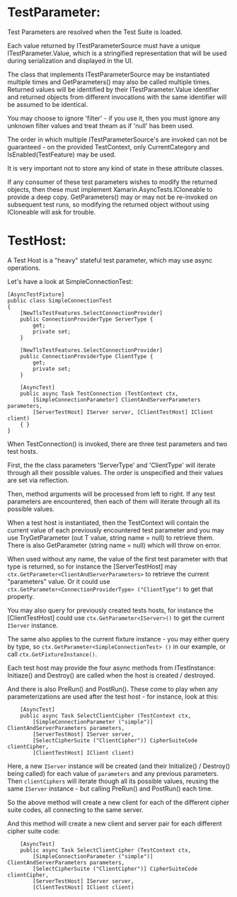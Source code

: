 TestParameter:
==============

Test Parameters are resolved when the Test Suite is loaded.

Each value returned by ITestParameterSource<T> must have a unique ITestParameter.Value, which is a stringified
representation that will be used during serialization and displayed in the UI.

The class that implements ITestParameterSource<T> may be instantiated multiple times and GetParameters() may also
be called multiple times.  Returned values will be identified by their ITestParameter.Value identifier and returned
objects from different invocations with the same identifier will be assumed to be identical.

You may choose to ignore 'filter' - if you use it, then you must ignore any unknown filter values and treat theam as
if 'null' has been used.

The order in which multiple ITestParameterSource<T>'s are invoked can not be guaranteed - on the provided TestContext,
only CurrentCategory and IsEnabled(TestFeature) may be used.

It is very important not to store any kind of state in these attribute classes.

If any consumer of these test parameters wishes to modify the returned objects, then these must implement
Xamarin.AsyncTests.ICloneable to provide a deep copy.  GetParameters() may or may not be re-invoked on subsequent
test runs, so modifying the returned object without using ICloneable will ask for trouble.

TestHost:
=========

A Test Host is a "heavy" stateful test parameter, which may use async operations.

Let's have a look at SimpleConnectionTest:

	[AsyncTestFixture]
	public class SimpleConnectionTest
	{
		[NewTlsTestFeatures.SelectConnectionProvider]
		public ConnectionProviderType ServerType {
			get;
			private set;
		}

		[NewTlsTestFeatures.SelectConnectionProvider]
		public ConnectionProviderType ClientType {
			get;
			private set;
		}

		[AsyncTest]
		public async Task TestConnection (TestContext ctx,
			[SimpleConnectionParameter] ClientAndServerParameters parameters,
			[ServerTestHost] IServer server, [ClientTestHost] IClient client)
		{ }
	}
	
When TestConnection() is invoked, there are three test parameters and two test hosts.

First, the the class parameters 'ServerType' and 'ClientType' will iterate through all their possible
values.  The order is unspecified and their values are set via reflection.

Then, method arguments will be processed from left to right.  If any test parameters are encountered, then
each of them will iterate through all its possible values.

When a test host is instantiated, then the TestContext will contain the current value of each previously
encountered test parameter and you may use TryGetParameter<T> (out T value, string name = null) to retrieve
them.  There is also GetParameter<T> (string name = null) which will throw on error.

When used without any name, the value of the first test parameter with that type is returned, so for instance
the [ServerTestHost] may `ctx.GetParameter<ClientAndServerParameters>` to retrieve the current "parameters"
value.  Or it could use `ctx.GetParameter<ConnectionProviderType> ("ClientType")` to get that property.

You may also query for previously created tests hosts, for instance the [ClientTestHost] could use
`ctx.GetParameter<IServer>()` to get the current `IServer` instance.

The same also applies to the current fixture instance - you may either query by type, so
`ctx.GetParameter<SimpleConnectionTest> ()` in our example, or call `ctx.GetFixtureInstance()`.

Each test host may provide the four async methods from ITestInstance: Initiaze() and Destroy() are called when
the host is created / destroyed.

And there is also PreRun() and PostRun().  These come to play when any parameterizations are used after
the test host - for instance, look at this:

		[AsyncTest]
		public async Task SelectClientCipher (TestContext ctx,
			[SimpleConnectionParameter ("simple")] ClientAndServerParameters parameters,
			[ServerTestHost] IServer server,
			[SelectCipherSuite ("ClientCipher")] CipherSuiteCode clientCipher,
			[ClientTestHost] IClient client)

Here, a new `IServer` instance will be created (and their Initialize() / Destroy() being called) for each
value of `parameters` and any previous parameters.  Then `clientCiphers` will iterate though all its possible
values, reusing the same `IServer` instance - but calling PreRun() and PostRun() each time.

So the above method will create a new client for each of the different cipher suite codes, all connecting to
the same server.

And this method will create a new client and server pair for each different cipher suite code:

		[AsyncTest]
		public async Task SelectClientCipher (TestContext ctx,
			[SimpleConnectionParameter ("simple")] ClientAndServerParameters parameters,
			[SelectCipherSuite ("ClientCipher")] CipherSuiteCode clientCipher,
			[ServerTestHost] IServer server,
			[ClientTestHost] IClient client)



